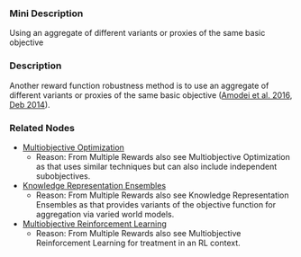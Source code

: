 ### Mini Description

Using an aggregate of different variants or proxies of the same basic objective

### Description

Another reward function robustness method is to use an aggregate of different variants or proxies of the same basic objective ([Amodei et al. 2016](http://arxiv.org/abs/1606.06565), [Deb 2014](http://dx.doi.org/10.1007/978-1-4614-6940-7_15)).

### Related Nodes

- [Multiobjective Optimization](/Value_Alignment/Validation/Averting_Instrumental_Incentives/Domesticity/Mild_Optimization/Multiobjective_Optimization/Multiobjective_Optimization.md)
	- Reason: From Multiple Rewards also see Multiobjective Optimization as that uses similar techniques but can also include independent subobjectives.
- [Knowledge Representation Ensembles](/Value_Alignment/Validation/Increasing_Contextual_Awareness/Realistic_World-Models/Knowledge_Representation_Ensembles/Knowledge_Representation_Ensembles.md)
	- Reason: From Multiple Rewards also see Knowledge Representation Ensembles as that provides variants of the objective function for aggregation via varied world models.
- [Multiobjective Reinforcement Learning](/Value_Alignment/Validation/Averting_Instrumental_Incentives/Domesticity/Safe_Exploration/Multiobjective_Reinforcement_Learning/Multiobjective_Reinforcement_Learning.md)
	- Reason: From Multiple Rewards also see Multiobjective Reinforcement Learning for treatment in an RL context.
